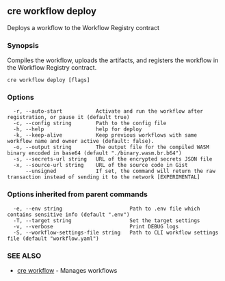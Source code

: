 ## cre workflow deploy

Deploys a workflow to the Workflow Registry contract

### Synopsis

Compiles the workflow, uploads the artifacts, and registers the workflow in the Workflow Registry contract.

```
cre workflow deploy [flags]
```

### Options

```
  -r, --auto-start           Activate and run the workflow after registration, or pause it (default true)
  -c, --config string        Path to the config file
  -h, --help                 help for deploy
  -k, --keep-alive           Keep previous workflows with same workflow name and owner active (default: false).
  -o, --output string        The output file for the compiled WASM binary encoded in base64 (default "./binary.wasm.br.b64")
  -s, --secrets-url string   URL of the encrypted secrets JSON file
  -x, --source-url string    URL of the source code in Gist
      --unsigned             If set, the command will return the raw transaction instead of sending it to the network [EXPERIMENTAL]
```

### Options inherited from parent commands

```
  -e, --env string                      Path to .env file which contains sensitive info (default ".env")
  -T, --target string                   Set the target settings
  -v, --verbose                         Print DEBUG logs
  -S, --workflow-settings-file string   Path to CLI workflow settings file (default "workflow.yaml")
```

### SEE ALSO

* [cre workflow](cre_workflow.md)	 - Manages workflows

